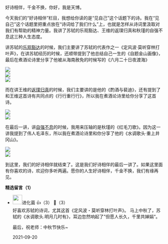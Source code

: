 好诗相伴，千金不换，你好，我是天博。

今天我们的“好诗相伴”栏目，我想给你读的是“见自己”这个话题下的诗。我在“见自己”这个话题里把重点放在“诗词给了我们什么”上，也就是怎样从诗词里汲取对我们有帮助的精神力量。我讲了苏轼的乐观豁达、王维的返璞归真和秋瑾的自强不息这三种人生态度。

讲苏轼的[乐观豁达](https://time.geekbang.org/column/article/401731)的时候，我们主要讲了苏轼的代表作之一《定风波·莫听穿林打叶声》，在讲苏轼经历的时候，还顺带提到了他总结自己一生的《自题金山画像》，最后在煮酒论诗里分享了他被从海南赦免的时候写的《六月二十日夜渡海》

![](https://static001.geekbang.org/resource/image/14/af/1461bbd07c1a9d8a80b023e409d719af.jpg?wh=1920x1080)  
![](https://static001.geekbang.org/resource/image/16/2a/166aba8ba06e09819f44ab5bcffb7e2a.jpg?wh=1920x1080)  
![](https://static001.geekbang.org/resource/image/94/1e/94176c21498bb22913369fa82ecba91e.jpg?wh=1920x1080)

而在讲王维的[返璞归真](https://time.geekbang.org/column/article/402924)的时候，我们主要讲的是他的《酌酒与裴迪》，还有提到了和王维这首诗有共同点的《行行重行行》，所以我在煮酒论诗里给你分享了这首诗。

![](https://static001.geekbang.org/resource/image/c7/23/c7a02a37cb032e8e1255c5df94603f23.jpg?wh=1920x1080)  
![](https://static001.geekbang.org/resource/image/b4/68/b4af665f0f8d068c7af754821195dd68.jpg?wh=1920x2023)

在最后一讲，讲[自强不息](https://time.geekbang.org/column/article/404095)的时候，我用来压轴的是秋瑾的《红毛刀歌》。因为这一讲我提到了伟人毛泽东，所以我在煮酒论诗里和你分享了他的《水调歌头·重上井冈山》。

![](https://static001.geekbang.org/resource/image/b3/5b/b35b5168e3a7182f3919c3eacc88875b.jpg?wh=2284x2727)  
![](https://static001.geekbang.org/resource/image/b1/0a/b16d90d45ce06af7a437c754b39d8e0a.jpg?wh=1920x1080)

到这里，我们的好诗相伴就结束了。这是我们好诗相伴的最后一讲了。如果这里面有你喜欢的诗，欢迎你多听两遍。愿你的人生好诗相伴，千金不换，我们有缘再见。
<div><strong>精选留言（1）</strong></div><ul>
<li><img src="https://static001.geekbang.org/account/avatar/00/13/7b/bd/ccb37425.jpg" width="30px"><span>进化菌</span> 👍（3） 💬（3）<div>好喜欢苏轼的诗词，尤其这首《定风波・莫听穿林打叶声》。
马上中秋了，苏轼的《水调歌头.明月几时有》，耳边忽然响起了”但愿人长久，千里共婵娟“。

最后，祝老师：中秋节快乐~</div>2021-09-20</li><br/>
</ul>